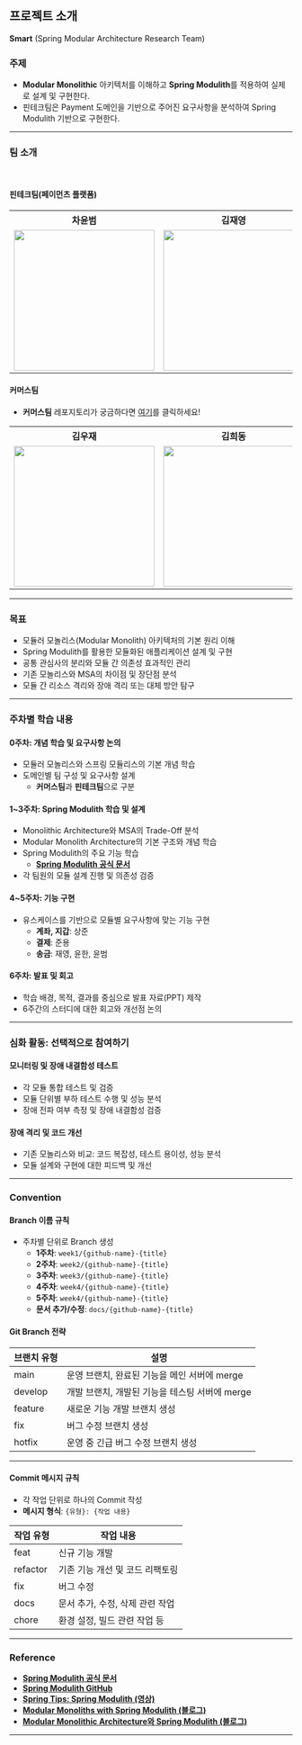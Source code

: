 ## 프로젝트 소개

**Smart** (Spring Modular Architecture Research Team)

### 주제

- **Modular Monolithic** 아키텍처를 이해하고 **Spring Modulith**를 적용하여 실제로 설계 및 구현한다.
- 핀테크팀은 Payment 도메인을 기반으로 주어진 요구사항을 분석하여 Spring Modulith 기반으로 구현한다.

---

### 팀 소개

<br/>

#### 핀테크팀(페이먼츠 플랫폼)
<table align="center">
    <th align="center">차윤범</th>
    <th align="center">김재영</th>
    <th align="center">문준용</th>
    <th align="center">조상준</th>
    <th align="center">최윤한</th>
    <tr>
        <td align="center">
            <a href="https://github.com/char-yb"><img src="https://github.com/char-yb.png" width="250"/></a>
        </td>
        <td align="center">
            <a href="https://github.com/jaeyeong951"><img src="https://github.com/jaeyeong951.png" width="250"/></a>
        </td>
        <td align="center">
            <a href="https://github.com/devfancy"><img src="https://github.com/devfancy.png" width="250"/></a>
        </td>
        <td align="center">
            <a href="https://github.com/sangjun121"><img src="https://github.com/sangjun121.png" width="250"/></a>
        </td>
        <td align="center">
            <a href="https://github.com/unanchoi"><img src="https://github.com/unanchoi.png" width="250"/></a>
        </td>
    </tr>
</table>

#### 커머스팀

- **커머스팀** 레포지토리가 궁금하다면 [여기](https://github.com/sipe-team/3-2_smart_commerce)를 클릭하세요!

<table align="center">
    <th align="center">김우재</th>
    <th align="center">김희동</th>
    <th align="center">허정화</th>
    <th align="center">서영학</th>
    <th align="center">장준환</th>
    <th align="center">유지예</th>
    <tr>
        <td align="center">
            <a href="https://github.com/kwj1270"><img src="https://github.com/kwj1270.png" width="250"/></a>
        </td>
        <td align="center">
            <a href="https://github.com/ruthetum"><img src="https://github.com/ruthetum.png" width="250"/></a>
        </td>
        <td align="center">
            <a href="https://github.com/hoa0217"><img src="https://github.com/hoa0217.png" width="250"/></a>
        </td>
        <td align="center">
            <a href="https://github.com/inspire12"><img src="https://github.com/inspire12.png" width="250"/></a>
        </td>
        <td align="center">
            <a href="https://github.com/itschrisjang"><img src="https://github.com/itschrisjang.png" width="250"/></a>
        </td>
        <td align="center">
            <a href="https://github.com/yujiyea"><img src="https://github.com/yujiyea.png" width="250"/></a>
        </td>
    </tr>
</table>

---

### 목표

- 모듈러 모놀리스(Modular Monolith) 아키텍처의 기본 원리 이해
- Spring Modulith를 활용한 모듈화된 애플리케이션 설계 및 구현
- 공통 관심사의 분리와 모듈 간 의존성 효과적인 관리
- 기존 모놀리스와 MSA의 차이점 및 장단점 분석
- 모듈 간 리소스 격리와 장애 격리 또는 대체 방안 탐구

---

### 주차별 학습 내용

#### 0주차: 개념 학습 및 요구사항 논의

- 모듈러 모놀리스와 스프링 모듈리스의 기본 개념 학습
- 도메인별 팀 구성 및 요구사항 설계
    - **커머스팀**과 **핀테크팀**으로 구분

#### 1~3주차: Spring Modulith 학습 및 설계

- Monolithic Architecture와 MSA의 Trade-Off 분석
- Modular Monolith Architecture의 기본 구조와 개념 학습
- Spring Modulith의 주요 기능 학습
    - **[Spring Modulith 공식 문서](https://docs.spring.io/spring-modulith/reference/fundamentals.html)**
- 각 팀원의 모듈 설계 진행 및 의존성 검증

#### 4~5주차: 기능 구현

- 유스케이스를 기반으로 모듈별 요구사항에 맞는 기능 구현
    - **계좌, 지갑**: 상준
    - **결제**: 준용
    - **송금**: 재영, 윤한, 윤범

#### 6주차: 발표 및 회고

- 학습 배경, 목적, 결과를 중심으로 발표 자료(PPT) 제작
- 6주간의 스터디에 대한 회고와 개선점 논의

---

### 심화 활동: 선택적으로 참여하기

#### 모니터링 및 장애 내결함성 테스트

- 각 모듈 통합 테스트 및 검증
- 모듈 단위별 부하 테스트 수행 및 성능 분석
- 장애 전파 여부 측정 및 장애 내결함성 검증

#### 장애 격리 및 코드 개선

- 기존 모놀리스와 비교: 코드 복잡성, 테스트 용이성, 성능 분석
- 모듈 설계와 구현에 대한 피드백 및 개선

---

### Convention

#### Branch 이름 규칙

- 주차별 단위로 Branch 생성
    - **1주차**: `week1/{github-name}-{title}`
    - **2주차**: `week2/{github-name}-{title}`
    - **3주차**: `week3/{github-name}-{title}`
    - **4주차**: `week4/{github-name}-{title}`
    - **5주차**: `week4/{github-name}-{title}`
    - **문서 추가/수정**: `docs/{github-name}-{title}`

#### Git Branch 전략

| 브랜치 유형 | 설명                                      |
|-------------|-------------------------------------------|
| main        | 운영 브랜치, 완료된 기능을 메인 서버에 merge |
| develop     | 개발 브랜치, 개발된 기능을 테스팅 서버에 merge |
| feature     | 새로운 기능 개발 브랜치 생성                |
| fix         | 버그 수정 브랜치 생성                     |
| hotfix      | 운영 중 긴급 버그 수정 브랜치 생성           |

---

#### Commit 메시지 규칙

- 각 작업 단위로 하나의 Commit 작성
- **메시지 형식**: `{유형}: {작업 내용}`

| 작업 유형  | 작업 내용                     |
|------------|------------------------------|
| feat       | 신규 기능 개발                  |
| refactor   | 기존 기능 개선 및 코드 리팩토링   |
| fix        | 버그 수정                      |
| docs       | 문서 추가, 수정, 삭제 관련 작업    |
| chore      | 환경 설정, 빌드 관련 작업 등       |

---

### Reference

- **[Spring Modulith 공식 문서](https://docs.spring.io/spring-modulith/reference/fundamentals.html)**
- **[Spring Modulith GitHub](https://github.com/spring-projects/spring-modulith)**
- **[Spring Tips: Spring Modulith (영상)](https://www.youtube.com/watch?v=MYEx0kO2-8A&ab_channel=SpringDeveloper)**
- **[Modular Monoliths with Spring Modulith (블로그)](https://medium.com/@selcuk.sert/modular-monoliths-with-spring-modulith-96361f3167c9)**
- **[Modular Monolithic Architecture와 Spring Modulith (블로그)](https://monday9pm.com/modular-architecture%EC%99%80-spring-modulith-43b6709b2937)**

---
